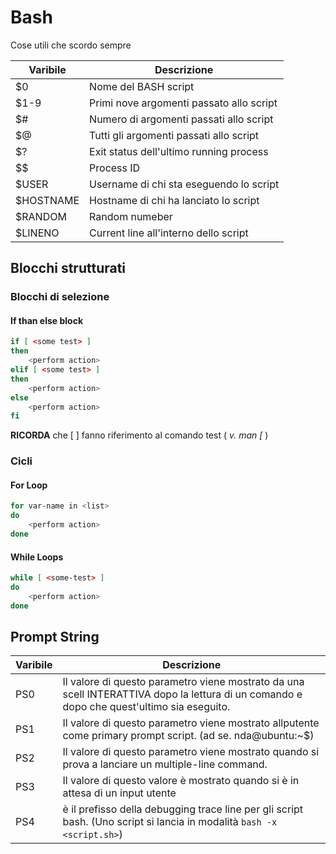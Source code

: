 # Bash 
Cose utili che scordo sempre

Varibile | Descrizione
------------ | ------------
$0 | Nome del BASH script
$1-9 | Primi nove argomenti passato allo script
$# | Numero di argomenti passati allo script
$@ | Tutti gli argomenti passati allo script
$? | Exit status dell'ultimo running process
\$$ | Process ID
$USER | Username di chi sta eseguendo lo script
$HOSTNAME | Hostname di chi ha lanciato lo script
$RANDOM | Random numeber
$LINENO | Current line all'interno dello script

## Blocchi strutturati
### Blocchi di selezione 
#### If than else block
```bash
if [ <some test> ]
then 
	<perform action>
elif [ <some test> ]
then 
	<perform action>
else
	<perform action>
fi
```
**RICORDA** che [ ] fanno riferimento al comando test ( *v. man [* )

### Cicli
#### For Loop
```bash
for var-name in <list> 
do 
	<perform action>
done
```

#### While Loops
```bash
while [ <some-test> ] 
do 
	<perform action>
done
```


## Prompt String
Varibile | Descrizione
------------ | ------------
PS0 | Il valore di questo parametro viene mostrato da una scell INTERATTIVA dopo la lettura di un comando e dopo che quest'ultimo sia eseguito.
PS1 | Il valore di questo parametro viene mostrato allputente come primary prompt script. (ad se. nda@ubuntu:~$)
PS2 | Il valore di questo parametro viene mostrato quando si prova a lanciare un multiple-line command. 
PS3 | Il valore di questo valore è mostrato quando si è in attesa di un input utente
PS4 | è il prefisso della debugging trace line per gli script bash. (Uno script si lancia in modalità `bash -x <script.sh>`)